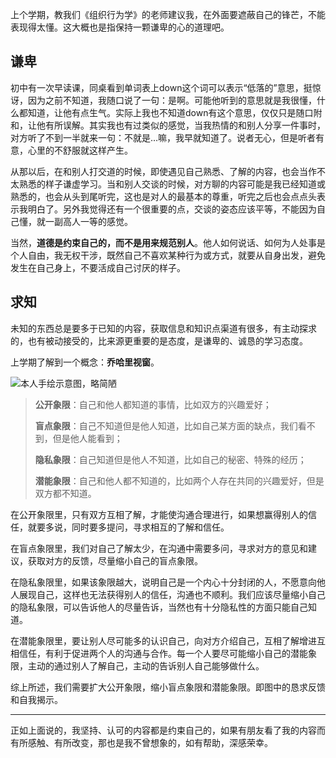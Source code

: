 上个学期，教我们《组织行为学》的老师建议我，在外面要遮蔽自己的锋芒，不能表现得太懂。这大概也是指保持一颗谦卑的心的道理吧。

## 谦卑

初中有一次早读课，同桌看到单词表上down这个词可以表示“低落的”意思，挺惊讶，因为之前不知道，我随口说了一句：是啊。可能他听到的意思就是我很懂，什么都知道，让他有点生气。实际上我也不知道down有这个意思，仅仅只是随口附和，让他有所误解。其实我也有过类似的感觉，当我热情的和别人分享一件事时，对方听了不到一半就来一句：不就是…嘛，我早就知道了。说者无心，但是听者有意，心里的不舒服就这样产生。

从那以后，在和别人打交道的时候，即使遇见自己熟悉、了解的内容，也会当作不太熟悉的样子谦虚学习。当和别人交谈的时候，对方聊的内容可能是我已经知道或熟悉的，也会从头到尾听完，这也是对人的最基本的尊重，听完之后也会点点头表示我明白了。另外我觉得还有一个很重要的点，交谈的姿态应该平等，不能因为自己懂，就一副高人一等的感觉。

当然，**道德是约束自己的，而不是用来规范别人**。他人如何说话、如何为人处事是个人自由，我无权干涉，既然自己不喜欢某种行为或方式，就要从自身出发，避免发生在自己身上，不要活成自己讨厌的样子。

## 求知

未知的东西总是要多于已知的内容，获取信息和知识点渠道有很多，有主动探求的，也有被动接受的，比来源更重要的是态度，是谦卑的、诚恳的学习态度。

上学期了解到一个概念：**乔哈里视窗**。

![本人手绘示意图，略简陋](https://mmbiz.qpic.cn/mmbiz_jpg/SCtAgg6QtWQ3ib2wISfESSpSDqHYkc49ZezYdK9ib67YcX3vATW8eq6V61x4hWQL5HA05nsYqlYAamZRW3SScicNw/640?wx_fmt=jpeg&wxfrom=5&wx_lazy=1&wx_co=1)


> **公开象限**：自己和他人都知道的事情，比如双方的兴趣爱好；
> 
> **盲点象限**：自己不知道但是他人知道，比如自己某方面的缺点，我们看不到，但是他人能看到；
> 
> **隐私象限**：自己知道但是他人不知道，比如自己的秘密、特殊的经历；
> 
> **潜能象限**：自己和他人都不知道的，比如两个人存在共同的兴趣爱好，但是双方都不知道。

在公开象限里，只有双方互相了解，才能使沟通合理进行，如果想赢得别人的信任，就要多说，同时要多提问，寻求相互的了解和信任。

在盲点象限里，我们对自己了解太少，在沟通中需要多问，寻求对方的意见和建议，获取对方的反馈，尽量缩小自己的盲点象限。

在隐私象限里，如果该象限越大，说明自己是一个内心十分封闭的人，不愿意向他人展现自己，这样也无法获得别人的信任，沟通也不顺利。我们应该尽量缩小自己的隐私象限，可以告诉他人的尽量告诉，当然也有十分隐私性的方面只能自己知道。

在潜能象限里，要让别人尽可能多的认识自己，向对方介绍自己，互相了解增进互相信任，有利于促进两个人的沟通与合作。每一个人要尽可能缩小自己的潜能象限，主动的通过别人了解自己，主动的告诉别人自己能够做什么。

综上所述，我们需要扩大公开象限，缩小盲点象限和潜能象限。即图中的恳求反馈和自我揭示。

---
正如上面说的，我坚持、认可的内容都是约束自己的，如果有朋友看了我的内容而有所感触、有所改变，那也是我不曾想象的，如有帮助，深感荣幸。